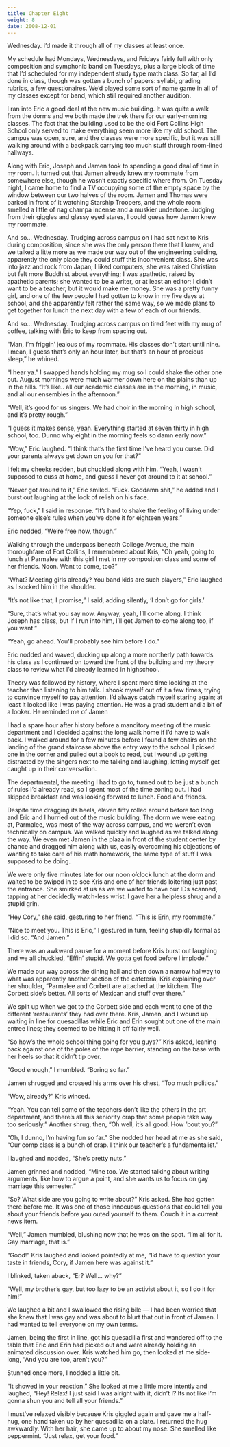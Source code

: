 ```yaml
---
title: Chapter Eight
weight: 8
date: 2008-12-01
---
```


Wednesday. I’d made it through all of my classes at least once.

My schedule had Mondays, Wednesdays, and Fridays fairly full with only
composition and symphonic band on Tuesdays, plus a large block of time
that I’d scheduled for my independent study type math class. So far, all
I’d done in class, though was gotten a bunch of papers: syllabi, grading
rubrics, a few questionaires. We’d played some sort of name game in all
of my classes except for band, which still required another audition.

I ran into Eric a good deal at the new music building. It was quite a
walk from the dorms and we both made the trek there for our
early-morning classes. The fact that the building used to be the old
Fort Collins High School only served to make everything seem more like
my old school. The campus was open, sure, and the classes were more
specific, but it was still walking around with a backpack carrying too
much stuff through room-lined hallways.

Along with Eric, Joseph and Jamen took to spending a good deal of time
in my room. It turned out that Jamen already knew my roommate from
somewhere else, though he wasn’t exactly specific where from. On Tuesday
night, I came home to find a TV occupying some of the empty space by the
window between our two halves of the room. Jamen and Thomas were parked
in front of it watching Starship Troopers, and the whole room smelled a
little of nag champa incense and a muskier undertone. Judging from their
giggles and glassy eyed stares, I could guess how Jamen knew my
roommate.

And so... Wednesday. Trudging across campus on I had sat next to Kris
during composition, since she was the only person there that I knew, and
we talked a litte more as we made our way out of the engineering
building, apparently the only place they could stuff this inconvenient
class. She was into jazz and rock from Japan; I liked computers; she was
raised Christian but felt more Buddhist about everything; I was
apathetic, raised by apathetic parents; she wanted to be a writer, or at
least an editor; I didn’t want to be a teacher, but it would make me
money. She was a pretty funny girl, and one of the few people I had
gotten to know in my five days at school, and she apparently felt rather
the same way, so we made plans to get together for lunch the next day
with a few of each of our friends.

And so... Wednesday. Trudging across campus on tired feet with my mug of
coffee, talking with Eric to keep from spacing out.

“Man, I’m friggin’ jealous of my roommate. His classes don’t start until
nine. I mean, I guess that’s only an hour later, but that’s an hour of
precious sleep,” he whined.

“I hear ya.” I swapped hands holding my mug so I could shake the other
one out. August mornings were much warmer down here on the plains than
up in the hills. “It’s like.. all our academic classes are in the
morning, in music, and all our ensembles in the afternoon.”

“Well, it’s good for us singers. We had choir in the morning in high
school, and it’s pretty rough.”

“I guess it makes sense, yeah. Everything started at seven thirty in
high school, too. Dunno why eight in the morning feels so damn early
now.”

“Wow,” Eric laughed. “I think that’s the first time I’ve heard you
curse. Did your parents always get down on you for that?”

I felt my cheeks redden, but chuckled along with him. “Yeah, I wasn’t
supposed to cuss at home, and guess I never got around to it at school.”

“Never got around to it,” Eric smiled. “Fuck. Goddamn shit,” he added
and I burst out laughing at the look of relish on his face.

“Yep, fuck,” I said in response. “It’s hard to shake the feeling of
living under someone else’s rules when you’ve done it for eighteen
years.”

Eric nodded, “We’re free now, though.”

Walking through the underpass beneath College Avenue, the main
thoroughfare of Fort Collins, I remembered about Kris, “Oh yeah, going
to lunch at Parmalee with this girl I met in my composition class and
some of her friends. Noon. Want to come, too?”

“What? Meeting girls already? You band kids are such players,” Eric
laughed as I socked him in the shoulder.

“It’s not like that, I promise,” I said, adding silently, ‘I don’t go
for girls.’

“Sure, that’s what you say now. Anyway, yeah, I’ll come along. I think
Joseph has class, but if I run into him, I’ll get Jamen to come along
too, if you want.”

“Yeah, go ahead. You’ll probably see him before I do.”

Eric nodded and waved, ducking up along a more northerly path towards
his class as I continued on toward the front of the building and my
theory class to review what I’d already learned in highschool.

Theory was followed by history, where I spent more time looking at the
teacher than listening to him talk. I shook myself out of it a few
times, trying to convince myself to pay attention. I’d always catch
myself staring again; at least it looked like I was paying attention. He
was a grad student and a bit of a looker. He reminded me of Jamen

I had a spare hour after history before a manditory meeting of the music
department and I decided against the long walk home if I’d have to walk
back. I walked around for a few minutes before I found a few chairs on
the landing of the grand staircase above the entry way to the school. I
picked one in the corner and pulled out a book to read, but I wound up
getting distracted by the singers next to me talking and laughing,
letting myself get caught up in their conversation.

The departmental, the meeting I had to go to, turned out to be just a
bunch of rules I’d already read, so I spent most of the time zoning out.
I had skipped breakfast and was looking forward to lunch. Food and
friends.

Despite time dragging its heels, eleven fifty rolled around before too
long and Eric and I hurried out of the music building. The dorm we were
eating at, Parmalee, was most of the way across campus, and we weren’t
even technically on campus. We walked quickly and laughed as we talked
along the way. We even met Jamen in the plaza in front of the student
center by chance and dragged him along with us, easily overcoming his
objections of wanting to take care of his math homework, the same type
of stuff I was supposed to be doing.

We were only five minutes late for our noon o’clock lunch at the dorm
and waited to be swiped in to see Kris and one of her friends loitering
just past the entrance. She smirked at us as we we waited to have our
IDs scanned, tapping at her decidedly watch-less wrist. I gave her a
helpless shrug and a stupid grin.

“Hey Cory,” she said, gesturing to her friend. “This is Erin, my
roommate.”

“Nice to meet you. This is Eric,” I gestured in turn, feeling stupidly
formal as I did so. “And Jamen.”

There was an awkward pause for a moment before Kris burst out laughing
and we all chuckled, “Effin’ stupid. We gotta get food before I
implode.”

We made our way across the dining hall and then down a narrow hallway to
what was apparently another section of the cafeteria, Kris explaining
over her shoulder, “Parmalee and Corbett are attached at the kitchen.
The Corbett side’s better. All sorts of Mexican and stuff over there.”

We split up when we got to the Corbett side and each went to one of the
different ‘restaurants’ they had over there. Kris, Jamen, and I wound up
waiting in line for quesadillas while Eric and Erin sought out one of
the main entree lines; they seemed to be hitting it off fairly well.

“So how’s the whole school thing going for you guys?” Kris asked,
leaning back against one of the poles of the rope barrier, standing on
the base with her heels so that it didn’t tip over.

“Good enough,” I mumbled. “Boring so far.”

Jamen shrugged and crossed his arms over his chest, “Too much politics.”

“Wow, already?” Kris winced.

“Yeah. You can tell some of the teachers don’t like the others in the
art department, and there’s all this seniority crap that some people
take way too seriously.” Another shrug, then, “Oh well, it’s all good.
How ’bout you?”

“Oh, I dunno, I’m having fun so far.” She nodded her head at me as she
said, “Our comp class is a bunch of crap. I think our teacher’s a
fundamentalist.”

I laughed and nodded, “She’s pretty nuts.”

Jamen grinned and nodded, “Mine too. We started talking about writing
arguments, like how to argue a point, and she wants us to focus on gay
marriage this semester.”

“So? What side are you going to write about?” Kris asked. She had gotten
there before me. It was one of those innocuous questions that could tell
you about your friends before you outed yourself to them. Couch it in a
current news item.

“Well,” Jamen mumbled, blushing now that he was on the spot. “I’m all
for it. Gay marriage, that is.”

“Good!” Kris laughed and looked pointedly at me, “I’d have to question
your taste in friends, Cory, if Jamen here was against it.”

I blinked, taken aback, “Er? Well... why?”

“Well, my brother’s gay, but too lazy to be an activist about it, so I
do it for him!”

We laughed a bit and I swallowed the rising bile — I had been worried
that she knew that I was gay and was about to blurt that out in front of
Jamen. I had wanted to tell everyone on my own terms.

Jamen, being the first in line, got his quesadilla first and wandered
off to the table that Eric and Erin had picked out and were already
holding an animated discussion over. Kris watched him go, then looked at
me side-long, “And you are too, aren’t you?”

Stunned once more, I nodded a little bit.

“It showed in your reaction.” She looked at me a little more intently
and laughed, “Hey! Relax! I just said I was alright with it, didn’t I?
Its not like I’m gonna shun you and tell all your friends.”

I must’ve relaxed visibly because Kris giggled again and gave me a
half-hug, one hand taken up by her quesadilla on a plate. I returned the
hug awkwardly. With her hair, she came up to about my nose. She smelled
like peppermint. “Just relax, get your food.”
